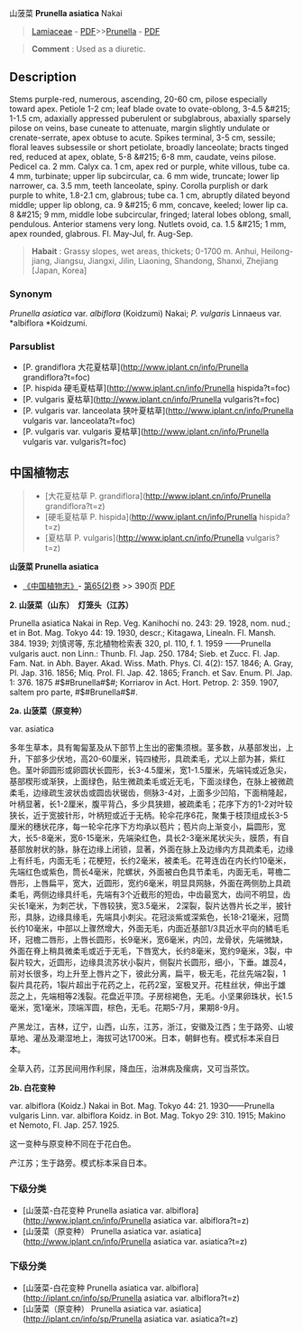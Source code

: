 山菠菜 **Prunella asiatica** Nakai

> [Lamiaceae](http://www.iplant.cn/info/Lamiaceae?t=foc) - [PDF](http://www.iplant.cn/foc/pdf/Lamiaceae.pdf)>>[Prunella](http://www.iplant.cn/info/Prunella?t=foc) - [PDF](http://www.iplant.cn/foc/pdf/Prunella.pdf)

> **Comment** : 
> Used as a diuretic.

## Description

Stems purple-red, numerous, ascending, 20-60 cm, pilose especially toward apex. Petiole 1-2 cm; leaf blade ovate to ovate-oblong, 3-4.5 &amp;#215; 1-1.5 cm, adaxially appressed puberulent or subglabrous, abaxially sparsely pilose on veins, base cuneate to attenuate, margin slightly undulate or crenate-serrate, apex obtuse to acute. Spikes terminal, 3-5 cm, sessile; floral leaves subsessile or short petiolate, broadly lanceolate; bracts tinged red, reduced at apex, oblate, 5-8 &amp;#215; 6-8 mm, caudate, veins pilose. Pedicel ca. 2 mm. Calyx ca. 1 cm, apex red or purple, white villous, tube ca. 4 mm, turbinate; upper lip subcircular, ca. 6 mm wide, truncate; lower lip narrower, ca. 3.5 mm, teeth lanceolate, spiny. Corolla purplish or dark purple to white, 1.8-2.1 cm, glabrous; tube ca. 1 cm, abruptly dilated beyond middle; upper lip oblong, ca. 9 &amp;#215; 6 mm, concave, keeled; lower lip ca. 8 &amp;#215; 9 mm, middle lobe subcircular, fringed; lateral lobes oblong, small, pendulous. Anterior stamens very long. Nutlets ovoid, ca. 1.5 &amp;#215; 1 mm, apex rounded, glabrous. Fl. May-Jul, fr. Aug-Sep.

> **Habait** : 
> Grassy slopes, wet areas, thickets; 0-1700 m. Anhui, Heilong-jiang, Jiangsu, Jiangxi, Jilin, Liaoning, Shandong, Shanxi, Zhejiang [Japan, Korea]

### Synonym
*Prunella asiatica* var. *albiflora* (Koidzumi) Nakai; *P. vulgaris* Linnaeus var. *albiflora *Koidzumi.

### Parsublist

* [P.  grandiflora  大花夏枯草](http://www.iplant.cn/info/Prunella grandiflora?t=foc)
* [P.  hispida  硬毛夏枯草](http://www.iplant.cn/info/Prunella hispida?t=foc)
* [P.  vulgaris  夏枯草](http://www.iplant.cn/info/Prunella vulgaris?t=foc)
* [P.  vulgaris var. lanceolata  狭叶夏枯草](http://www.iplant.cn/info/Prunella vulgaris var. lanceolata?t=foc)
* [P.  vulgaris var. vulgaris  夏枯草](http://www.iplant.cn/info/Prunella vulgaris var. vulgaris?t=foc)

## 中国植物志

> * [大花夏枯草  P.  grandiflora](http://www.iplant.cn/info/Prunella grandiflora?t=z)
> * [硬毛夏枯草  P.  hispida](http://www.iplant.cn/info/Prunella hispida?t=z)
> * [夏枯草  P.  vulgaris](http://www.iplant.cn/info/Prunella vulgaris?t=z)

**山菠菜 Prunella asiatica**

* [《中国植物志》](http://www.iplant.cn/frps)- [第65(2)卷](http://www.iplant.cn/frps/vol/65(2)) >> 390页 [PDF](http://www.iplant.cn/frps/pdf/65(2)/390a.PDF)

**2. 山菠菜（山东）　灯笼头（江苏）**

Prunella asiatica Nakai in Rep. Veg. Kanihochi no. 243: 29. 1928, nom. nud.; et in Bot. Mag. Tokyo 44: 19. 1930, descr.; Kitagawa, Linealn. Fl. Mansh. 384. 1939; 刘慎谔等, 东北植物检索表 320, pl. 110, f. 1. 1959 ——Prunella vulgaris auct. non Linn.: Thunb. Fl. Jap. 250. 1784; Sieb. et Zucc. Fl. Jap. Fam. Nat. in Abh. Bayer. Akad. Wiss. Math. Phys. Cl. 4(2): 157. 1846; A. Gray, Pl. Jap. 316. 1856; Miq. Prol. Fl. Jap. 42. 1865; Franch. et Sav. Enum. Pl. Jap. 1: 376. 1875 #$#Brunella#$#; Korriarov in Act. Hort. Petrop. 2: 359. 1907, saltem pro parte, #$#Brunella#$#.

**2a. 山菠菜（原变种）**

var. asiatica

多年生草本，具有匍匐茎及从下部节上生出的密集须根。茎多数，从基部发出，上升，下部多少伏地，高20-60厘米，钝四棱形，具疏柔毛，尤以上部为甚，紫红色。茎叶卵圆形或卵圆状长圆形，长3-4.5厘米，宽1-1.5厘米，先端钝或近急尖，基部楔形或渐狭，上面绿色，贴生微疏柔毛或近无毛，下面淡绿色，在脉上被微疏柔毛，边缘疏生波状齿或圆齿状锯齿，侧脉3-4对，上面多少凹陷，下面稍隆起，叶柄显著，长1-2厘米，腹平背凸，多少具狭翅，被疏柔毛；花序下方的1-2对叶较狭长，近于宽披针形，叶柄短或近于无柄。轮伞花序6花，聚集于枝顶组成长3-5厘米的穗状花序，每一轮伞花序下方均承以苞片；苞片向上渐变小，扁圆形，宽大，长5-8毫米，宽6-15毫米，先端染红色，具长2-3毫米尾状尖头，膜质，有自基部放射状的脉，脉在边缘上闭锁，显著，外面在脉上及边缘内方具疏柔毛，边缘上有纤毛，内面无毛；花梗短，长约2毫米，被柔毛。花萼连齿在内长约10毫米，先端红色或紫色，筒长4毫米，陀螺状，外面被白色具节柔毛，内面无毛，萼檐二唇形，上唇扁平，宽大，近圆形，宽约6毫米，明显具网脉，外面在两侧肋上具疏柔毛，两侧边缘具纤毛，先端有3个近截形的短齿，中齿最宽大，齿间不明显，齿尖长1毫米，为刺芒状，下唇较狭，宽3.5毫米， 2深裂，裂片达唇片长之半，披针形，具脉，边缘具缘毛，先端具小刺尖。花冠淡紫或深紫色，长18-21毫米，冠筒长约10毫米，中部以上骤然增大，外面无毛，内面近基部1/3具近水平向的鳞毛毛环，冠檐二唇形，上唇长圆形，长9毫米，宽6毫米，内凹，龙骨状，先端微缺，外面在脊上稍具微柔毛或近于无毛，下唇宽大，长约8毫米，宽约9毫米，3裂，中裂片较大，近圆形，边缘具流苏状小裂片，侧裂片长圆形，细小，下垂。雄蕊4，前对长很多，均上升至上唇片之下，彼此分离，扁平，极无毛，花丝先端2裂，1裂片具花药，1裂片超出于花药之上，花药2室，室极叉开。花柱丝状，伸出于雄蕊之上，先端相等2浅裂。花盘近平顶。子房棕褐色，无毛。小坚果卵珠状，长1.5毫米，宽1毫米，顶端浑圆，棕色，无毛。花期5-7月，果期8-9月。

产黑龙江，吉林，辽宁，山西，山东，江苏，浙江，安徽及江西；生于路旁、山坡草地、灌丛及潮湿地上，海拔可达1700米。日本，朝鲜也有。模式标本采自日本。

全草入药，江苏民间用作利尿，降血压，治淋病及瘰病，又可当茶饮。

**2b. 白花变种**

var. albiflora (Koidz.) Nakai in Bot. Mag. Tokyo 44: 21. 1930——Prunella vulgaris Linn. var. albiflora Koidz. in Bot. Mag. Tokyo 29: 310. 1915; Makino et Nemoto, Fl. Jap. 257. 1925.

这一变种与原变种不同在于花白色。

产江苏；生于路旁。模式标本采自日本。

### 下级分类
* [山菠菜-白花变种  Prunella asiatica var. albiflora](http://www.iplant.cn/info/Prunella asiatica var. albiflora?t=z)
* [山菠菜（原变种）  Prunella asiatica var. asiatica](http://www.iplant.cn/info/Prunella asiatica var. asiatica?t=z)

### 下级分类
* [山菠菜-白花变种  Prunella asiatica var. albiflora](http://iplant.cn/info/sp/Prunella asiatica var. albiflora?t=z)
* [山菠菜（原变种）  Prunella asiatica var. asiatica](http://iplant.cn/info/sp/Prunella asiatica var. asiatica?t=z)
